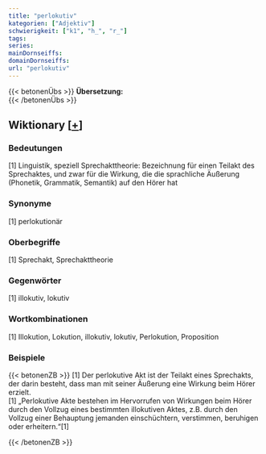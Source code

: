```yaml
---
title: "perlokutiv"
kategorien: ["Adjektiv"]
schwierigkeit: ["k1", "h_", "r_"]
tags:
series:
mainDornseiffs:
domainDornseiffs:
url: "perlokutiv"
---
```


{{< betonenÜbs >}}
**Übersetzung:**  
{{< /betonenÜbs >}}

## Wiktionary [[+](https://de.wiktionary.org/wiki/perlokutiv)]

### Bedeutungen
[1] Linguistik, speziell Sprechakttheorie: Bezeichnung für einen Teilakt des Sprechaktes, und zwar für die Wirkung, die die sprachliche Äußerung (Phonetik, Grammatik, Semantik) auf den Hörer hat  

### Synonyme
[1] perlokutionär  

### Oberbegriffe
[1] Sprechakt, Sprechakttheorie  

### Gegenwörter
[1] illokutiv, lokutiv  

### Wortkombinationen
[1] Illokution, Lokution, illokutiv, lokutiv, Perlokution, Proposition  

### Beispiele
{{< betonenZB >}}
[1] Der perlokutive Akt ist der Teilakt eines Sprechakts, der darin besteht, dass man mit seiner Äußerung eine Wirkung beim Hörer erzielt.  
[1] „Perlokutive Akte bestehen im Hervorrufen von Wirkungen beim Hörer durch den Vollzug eines bestimmten illokutiven Aktes, z.B. durch den Vollzug einer Behauptung jemanden einschüchtern, verstimmen, beruhigen oder erheitern.“[1]  

{{< /betonenZB >}}

